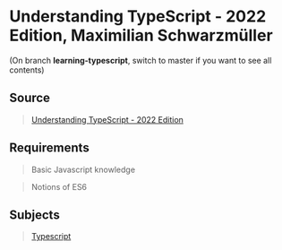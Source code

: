 # Understanding TypeScript - 2022 Edition, Maximilian Schwarzmüller

(On branch **learning-typescript**, switch to master if you want to see all contents)

## Source

> [Understanding TypeScript - 2022 Edition](https://www.udemy.com/course/understanding-typescript/)

## Requirements

> Basic Javascript knowledge

> Notions of ES6

## Subjects

> [Typescript](../subjects/typescript.md)

